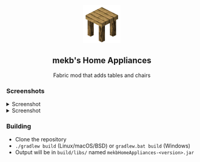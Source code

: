 <h3 align="center">
  <img width="100" height="100" alt="mekb's Home Appliances" src="src/main/resources/assets/mekbhomeappliances/icon.png" /><br/>
  <h2 align="center">mekb's Home Appliances</h2>
  <p align="center">Fabric mod that adds tables and chairs</p>
</h3>

### Screenshots
<details>
<summary>Screenshot</summary>
<img src="assets/screenshot1.png" alt="Cherry table and chairs in the cherry blossom biome"/>
</details>
<details>
<summary>Screenshot</summary>
<img src="assets/screenshot2.png" alt="Oak table and chairs in plains biome"/>
</details>

### Building
- Clone the repository
- `./gradlew build` (Linux/macOS/BSD) or `gradlew.bat build` (Windows)
- Output will be in `build/libs/` named `mekbHomeAppliances-<version>.jar`

